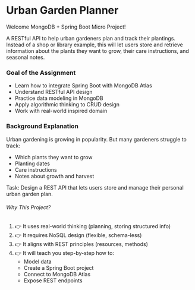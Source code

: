  # Urban Garden Planner

Welcome MongoDB + Spring Boot Micro Project!

A RESTful API to help urban gardeners plan and track their plantings.  Instead of a shop or library example, this will 
let users store and retrieve information about the plants they want to grow, their care instructions, and seasonal notes.

### Goal of the Assignment
- Learn how to integrate Spring Boot with MongoDB Atlas 
- Understand RESTful API design 
- Practice data modeling in MongoDB 
- Apply algorithmic thinking to CRUD design 
- Work with real-world inspired domain

###  Background Explanation
Urban gardening is growing in popularity. But many gardeners struggle to track:

- Which plants they want to grow 
- Planting dates 
- Care instructions 
- Notes about growth and harvest

Task: Design a REST API that lets users store and manage their personal urban garden plan.

###### Why This Project?
1. 👉 It uses real-world thinking (planning, storing structured info)
2. 👉 It requires NoSQL design (flexible, schema-less)
3. 👉 It aligns with REST principles (resources, methods)
4. 👉 It will teach you step-by-step how to:
    - Model data
    - Create a Spring Boot project
    - Connect to MongoDB Atlas
    - Expose REST endpoints